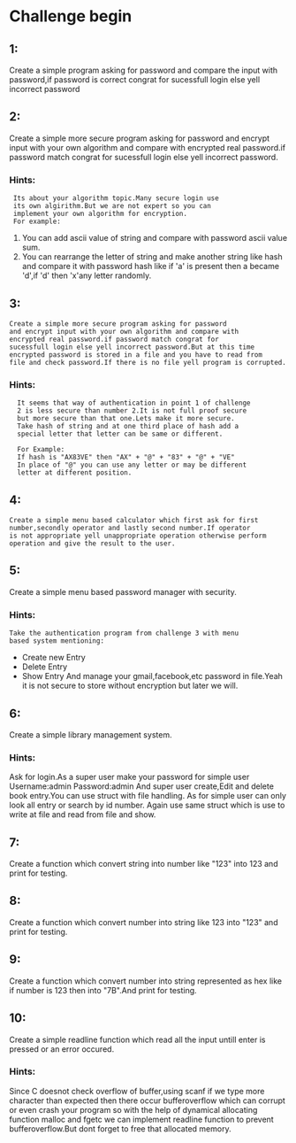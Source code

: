 # Challenge begin

## 1:
  Create a simple program asking for password and compare 
  the input with password,if password is correct congrat 
  for sucessfull login else yell incorrect password 

## 2:
  Create a simple more secure program asking for password
  and encrypt input with your own algorithm and compare with
  encrypted real password.if password match congrat 
  for sucessfull login else yell incorrect password.

### Hints:
     Its about your algorithm topic.Many secure login use
     its own algirithm.But we are not expert so you can
     implement your own algorithm for encryption.
     For example:

  1. You can add ascii value of string and compare with password ascii value sum.
  2. You can rearrange the letter of string and make another string like hash and
    compare it with password hash like if 'a' is present then a became 'd',if 'd'
    then 'x'any letter randomly.

## 3:
    Create a simple more secure program asking for password
    and encrypt input with your own algorithm and compare with
    encrypted real password.if password match congrat for 
    sucessfull login else yell incorrect password.But at this time
    encrypted password is stored in a file and you have to read from
    file and check password.If there is no file yell program is corrupted.  
### Hints:
      It seems that way of authentication in point 1 of challenge
      2 is less secure than number 2.It is not full proof secure
      but more secure than that one.Lets make it more secure.
      Take hash of string and at one third place of hash add a
      special letter that letter can be same or different.

      For Example:
      If hash is "AX83VE" then "AX" + "@" + "83" + "@" + "VE"
      In place of "@" you can use any letter or may be different
      letter at different position.

## 4:
    Create a simple menu based calculator which first ask for first
    number,secondly operator and lastly second number.If operator
    is not appropriate yell unappropriate operation otherwise perform
    operation and give the result to the user.

## 5:
   Create a simple menu based password manager with security.
### Hints:
    Take the authentication program from challenge 3 with menu
    based system mentioning:
  - Create new Entry
  - Delete Entry
  - Show Entry
   And manage your gmail,facebook,etc password in file.Yeah it is not
   secure to store without encryption but later we will.


## 6:
  Create a simple library management system.
### Hints:
   Ask for login.As a super user make your password for simple
   user
   Username:admin 
   Password:admin 
   And super user create,Edit and delete book entry.You can use
   struct with file handling.
   As for simple user can only look all entry or search by id number.
   Again use same struct which is use to write at file and read from
   file and show.
  

## 7:
  Create a function which convert string into number like "123" into
  123 and print for testing.  

## 8:
  Create a function which convert number into string like 123 into
  "123" and print for testing.

## 9:
  Create a function which convert number into string represented
  as hex like if number is 123 then into "7B".And print for testing.

## 10:
  Create a simple readline function which read all the input untill
  enter is pressed or an error occured.
### Hints:
   Since C doesnot check overflow of buffer,using scanf if we
   type more character than expected then there occur bufferoverflow
   which can corrupt or even crash your program so with the help
   of dynamical allocating function malloc and fgetc we can implement
   readline function to prevent bufferoverflow.But dont forget to
   free that allocated memory.

